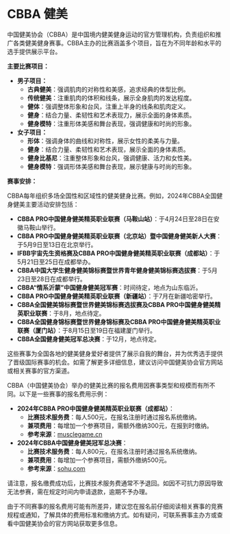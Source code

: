# CBBA 健美

中国健美协会（CBBA）是中国境内健美健身运动的官方管理机构，负责组织和推广各类健美健身赛事。CBBA主办的比赛涵盖多个项目，旨在为不同年龄和水平的选手提供展示平台。

**主要比赛项目：**

* **男子项目：**
  * **古典健美**：强调肌肉的对称性和美感，追求经典的体型比例。
  * **传统健美**：注重肌肉的体积和线条，展示全身肌肉的发达程度。
  * **健体**：强调整体形象和台风，注重上半身的线条和肌肉定义。
  * **健身**：结合力量、柔韧性和艺术表现力，展示全面的身体素质。
  * **健身模特**：注重形体美感和舞台表现，强调健康和时尚的形象。
* **女子项目：**
  * **形体**：强调身体的曲线和对称性，展示女性的柔美与力量。
  * **健身**：结合力量、柔韧性和艺术表现，展示全面的身体素质。
  * **健身比基尼**：注重整体形象和台风，强调健康、活力和女性美。
  * **健身模特**：强调形体美感和舞台表现，展示健康与时尚的形象。

**赛事安排：**

CBBA每年组织多场全国性和区域性的健美健身比赛。例如，2024年CBBA全国健身健美主要活动安排包括：

* **CBBA PRO中国健身健美精英职业联赛（马鞍山站）**：于4月24日至28日在安徽马鞍山举行。
* **CBBA PRO中国健身健美精英职业联赛（北京站）暨中国健身健美新人大赛**：于5月9日至13日在北京举行。
* **IFBB宇宙先生资格赛及CBBA PRO中国健身健美精英职业联赛（成都站）**：于5月21日至25日在成都举办。
* **CBBA中国大学生健身健美锦标赛暨世界青年健身健美锦标赛选拔赛**：于5月23日至28日在成都举行。
* **CBBA“情系沂蒙”中国健身健美冠军赛**：时间待定，地点为山东临沂。
* **CBBA PRO中国健身健美精英职业联赛（新疆站）**：于7月在新疆哈密举行。
* **CBBA全国健美锦标赛暨世界健美锦标赛选拔赛及CBBA PRO中国健身健美精英职业联赛**：于8月，地点待定。
* **CBBA全国健身锦标赛暨世界健身锦标赛及CBBA PRO中国健身健美精英职业联赛（厦门站）**：于8月15日至19日在福建厦门举行。
* **CBBA全国健身健美冠军总决赛**：于12月，地点待定。

这些赛事为全国各地的健美健身爱好者提供了展示自我的舞台，并为优秀选手提供了晋级国际赛事的机会。如需了解更多详细信息，建议访问中国健美协会官方网站或相关赛事的官方渠道。

CBBA（中国健美协会）举办的健美比赛的报名费用因赛事类型和规模而有所不同。以下是一些赛事的报名费用示例：

* **2024年CBBA PRO中国健身健美精英职业联赛（成都站）**：
  * **比赛技术服务费**：每人500元，在报名注册时通过报名系统缴纳。
  * **兼项费用**：每增加一个参赛项目，需额外缴纳300元，在报到时缴纳。
  * **参考来源**：​[musclegame.cn](https://www.musclegame.cn/cbba-pro-chengdu-2024.html?utm_source=chatgpt.com)
* **2024年CBBA中国健身健美冠军总决赛**：
  * **比赛技术服务费**：每人800元，在报名注册时通过报名系统缴纳。
  * **兼项费用**：每增加一个参赛项目，需额外缴纳500元。
  * **参考来源**：​[sohu.com](https://www.sohu.com/a/827446478_121119581?utm_source=chatgpt.com)

请注意，报名缴费成功后，比赛技术服务费通常不予退回。如因不可抗力原因导致无法参赛，需在规定时间内申请退款，逾期不予办理。

由于不同赛事的报名费用可能有所差异，建议您在报名前仔细阅读相关赛事的竞赛规程或通知，了解具体的费用标准和缴纳方式。如有疑问，可联系赛事主办方或查看中国健美协会的官方网站获取更多信息。

